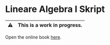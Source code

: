 # Lineare Algebra I Skript

| :warning:   | This is a work in progress. |
|---------------|:-------------------------|

Open the online book [here](https://hd-exercises.github.io/lineare-algebra-I-book).

